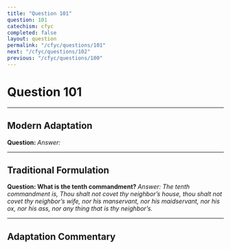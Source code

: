 ```yaml
---
title: "Question 101"
question: 101
catechism: cfyc
completed: false
layout: question
permalink: "/cfyc/questions/101"
next: "/cfyc/questions/102"
previous: "/cfyc/questions/100"
---
```

# Question 101
---
## Modern Adaptation
<strong>
    Question:
</strong>

<em>
    Answer:
</em>

---
## Traditional Formulation
<strong>
    Question: What is the tenth commandment?
</strong>

<em>
    Answer: The tenth commandment is, Thou shalt not covet thy neighbor’s house, thou shalt not covet thy neighbor’s wife, nor his manservant, nor his maidservant, nor his ox, nor his ass, nor any thing that is thy neighbor’s.
</em>

---
## Adaptation Commentary
